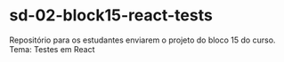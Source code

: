 # sd-02-block15-react-tests
Repositório para os estudantes enviarem o projeto do bloco 15 do curso. Tema: Testes em React
